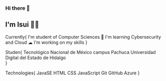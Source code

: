 ### Hi there 👋
## I'm Isui 👨‍🚀

Currently{
    I'm student of Computer Sciences 📘
    I'm learning Cybersecurity and Cloud ☁
    I'm working on my skills
 }

 Studen{
    Tecnológico Nacional de México campus Pachuca
    Universidad Digital del Estado de Hidalgo  
 } 

 Technologies{
    JavaSE
    HTML
    CSS
    JavaScript
    Git
    GitHub
    Azure
 } 

